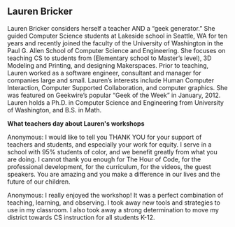 ## Lauren Bricker

Lauren Bricker considers herself a teacher AND a “geek generator.” She guided Computer
Science students at Lakeside school in Seattle, WA for ten years and recently joined the faculty of the University of Washington in the Paul G. Allen School of Computer Science and Engineering. She focuses on teaching CS to students from (Elementary school to Master’s level), 3D Modeling and Printing, and designing Makerspaces. Prior to teaching, Lauren worked as a software engineer, consultant and manager for companies large and small. Lauren’s interests include Human Computer Interaction, Computer Supported Collaboration, and computer graphics. She was featured on Geekwire’s popular “Geek of the Week” in January, 2012. Lauren holds a Ph.D. in Computer Science and Engineering from University of Washington, and B.S. in Math.

**What teachers day about Lauren's workshops**

Anonymous: I would like to tell you THANK YOU for your support of teachers and students, and especially your work for equity. I serve in a school with 95% students of color, and we benefit greatly from what you are doing. I cannot thank you enough for The Hour of Code, for the professional development, for the curriculum, for the videos, the guest speakers. You are amazing and you make a difference in our lives and the future of our children.

Anonymous: I really enjoyed the workshop! It was a perfect combination of teaching, learning, and observing. I took away new tools and strategies to use in my classroom. I also took away a strong determination to move my district towards CS instruction for all students K-12.
